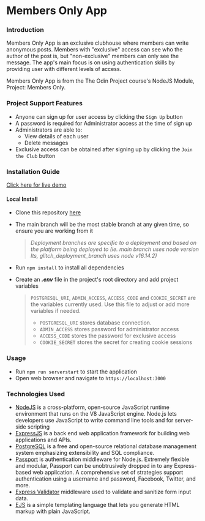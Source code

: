# Members Only App

### Introduction
Members Only App is an exclusive clubhouse where members can write anonymous posts. Members with "exclusive" access can see who the author of the post is, but "non-exclusive" members can only see the message. The app's main focus is on using authentication skills by providing user with different levels of access.

Members Only App is from the The Odin Project course's NodeJS Module, Project: Members Only. 

### Project Support Features
* Anyone can sign up for user access by clicking the `Sign Up` button
* A password is required for Administrator access at the time of sign up
* Administrators are able to:
  * View details of each user
  * Delete messages
* Exclusive access can be obtained after signing up by clicking the `Join the Club` button

### Installation Guide
[Click here for live demo](https://mar-members-only.adaptable.app)

#### Local Install
* Clone this repository [here](https://github.com/marefpceo/members-only)
* The main branch will be the most stable branch at any given time, so ensure you are working from it

  > *Deployment branches are specific to a deployment and based on the platform being deployed to (ie. main branch uses node version lts, glitch_deployment_branch uses node v16.14.2)*

* Run `npm install` to install all dependencies
* Create an ***.env*** file in the project's root directory and add project variables

  >`POSTGRESQL_URI`, `ADMIN_ACCESS`, `ACCESS_CODE` and `COOKIE_SECRET` are the variables currently used. Use this file to adjust or add more variables if needed.
  >
  >* `POSTGRESQL_URI` stores database connection.
  >* `ADMIN_ACCESS` stores password for administrator access
  >* `ACCESS_CODE` stores the password for exclusive access
  >* `COOKIE_SECRET` stores the secret for creating cookie sessions

### Usage
* Run `npm run serverstart` to start the application
* Open web browser and navigate to `https://localhost:3000` 

### Technologies Used
* [NodeJS](https://www.nodejs.org/) is a cross-platform, open-source JavaScript runtime environment that runs on the V8 JavaScript engine. Node.js lets developers use JavaScript to write command line tools and for server-side scripting
* [ExpressJS](https://www.expressjs.org/) is a back end web application framework for building web applications and APIs.
* [PostgreSQL](https://www.postgresql.org/) is a free and open-source relational database management system emphasizing extensibility and SQL compliance.
* [Passport](https://www.passportjs.org/) is authentication middleware for Node.js. Extremely flexible and modular, Passport can be unobtrusively dropped in to any Express-based web application. A comprehensive set of strategies support authentication using a username and password, Facebook, Twitter, and more.
* [Express Validator](https://express-validator.github.io/) middleware used to validate and sanitize form input data.
* [EJS](https://ejs.co/) is a simple templating language that lets you generate HTML markup with plain JavaScript. 